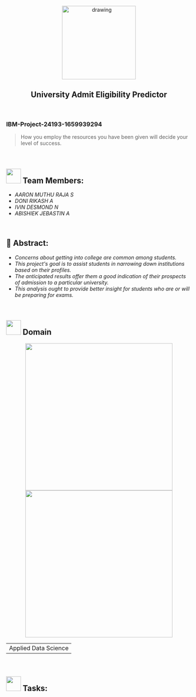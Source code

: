 <br>
<div align="center">
<img src="https://upload.wikimedia.org/wikipedia/commons/5/51/IBM_logo.svg"  align="center" alt="drawing" width="200" />
  <h2 align="center"> University Admit Eligibility Predictor <br></h2>

  </div>
 <br> 
 <h3>IBM-Project-24193-1659939294</h3>  
    
    
> How you employ the resources you have been given will decide your level of success.  
<br>
  

<h2><img src="https://raw.githubusercontent.com/Tarikul-Islam-Anik/Animated-Fluent-Emojis/master/Emojis/People%20with%20professions/Man%20Technologist%20Light%20Skin%20Tone.png" width="40px"> Team Members: </h2> 
<ul><i>
  <li> AARON MUTHU RAJA S</li>
  <li> DONI RIKASH A</li>
  <li> IVIN DESMOND N</li>
  <li> ABISHIEK JEBASTIN A </li>
  </i>
  </ul>
<br>
<h2>📃 Abstract:</h2><i>
<ul>
<li>Concerns about getting into college are common among students. </li>
<li>This project's goal is to assist students in narrowing down institutions based on their profiles. </li>
<li>The anticipated results offer them a good indication of their prospects of admission to a particular university.</li>
<li>This analysis ought to provide better insight for students who are or will be preparing for exams. </li>
  </i>
  </ul>
<br>
  
  <h2><img src="https://raw.githubusercontent.com/Tarikul-Islam-Anik/Animated-Fluent-Emojis/master/Emojis/Travel%20and%20places/Rocket.png" width="40px"> Domain</h2>

<p float="middle" align="center">
    <img src="https://www.businessprocessincubator.com/wp-content/uploads/2021/01/data-science-job-myths.gif" width=400>
    <img src="https://www.edureka.co/blog/wp-content/uploads/2018/08/Insurance-Leadspace-Aniamted.gif" width=400>
</p>
<div align="center">
<table> 
  <tr>
    <td>Applied Data Science</td>
  </tr>
 </table>

  </div>
 <br>
  
  <!-- tasks -->
  <h2> <img src="https://raw.githubusercontent.com/Tarikul-Islam-Anik/Animated-Fluent-Emojis/master/Emojis/Hand%20gestures/Mechanical%20Arm.png" width="40px"> Tasks: </h2>
  

